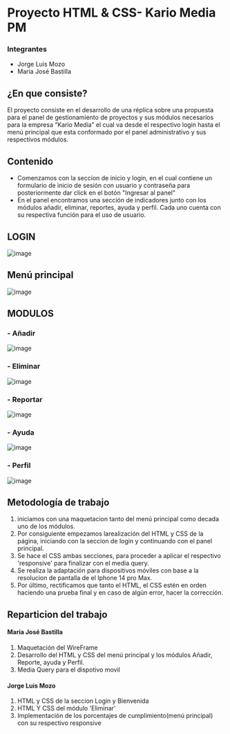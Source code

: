 # Proyecto HTML & CSS- Kario Media PM
### Integrantes 
- Jorge Luis Mozo 
- Maria José Bastilla
## ¿En que consiste?
El proyecto consiste en el desarrollo de una réplica sobre una propuesta para el panel de gestionamiento de proyectos y sus módulos necesarios para la empresa “Kario Media” el cual va desde el respectivo login hasta el menú principal que esta conformado por el panel administrativo y sus respectivos módulos.

## Contenido 
- Comenzamos con la seccion de inicio y login, en el cual contiene un formulario de inicio de sesión con usuario y contraseña para posteriormente dar click en el botón "Ingresar al panel"
- En el panel encontramos una sección de indicadores junto con los módulos añadir, eliminar, reportes, ayuda y perfil. Cada uno cuenta con su respectiva función para el uso de usuario.
## LOGIN 
![image](https://github.com/Majob2027/PROYECTO-FILTRO_MOZOJORGE_BASTILLAMARIA/assets/156432629/4b0268e6-7d68-4cab-ab8f-73689d3edd55)
## Menú principal 
![image](https://github.com/Majob2027/PROYECTO-FILTRO_MOZOJORGE_BASTILLAMARIA/assets/156432629/e9b35f45-7c8f-4723-b0f9-c34eb79b98e5)
## MODULOS 
### - Añadir 
![image](https://github.com/Majob2027/PROYECTO-FILTRO_MOZOJORGE_BASTILLAMARIA/assets/156432629/ff00cc59-7f81-4d5b-a86f-e088d30f7aea)
### - Eliminar 
![image](https://github.com/Majob2027/PROYECTO-FILTRO_MOZOJORGE_BASTILLAMARIA/assets/156432629/d6e2a401-63cb-4af1-8d56-b4136af2f3e0)
### - Reportar 
![image](https://github.com/Majob2027/PROYECTO-FILTRO_MOZOJORGE_BASTILLAMARIA/assets/156432629/b4a09c2d-6be4-476b-a07f-27a036e13560)
### - Ayuda 
![image](https://github.com/Majob2027/PROYECTO-FILTRO_MOZOJORGE_BASTILLAMARIA/assets/156432629/b2d2a2d8-8359-4dc7-93db-09157faf4e70)
### - Perfil 
![image](https://github.com/Majob2027/PROYECTO-FILTRO_MOZOJORGE_BASTILLAMARIA/assets/156432629/e887b0d0-96ca-4524-bd3a-e62e6a8217e2)
## Metodología de trabajo
1. iniciamos con una maquetacion tanto del menú principal como decada uno de los módulos.
2. Por consiguiente empezamos larealización del HTML y CSS de la página, iniciando con la seccion de login y continuando con el panel principal.
3. Se hace el CSS ambas secciones, para proceder a aplicar el respectivo 'responsive' para finalizar con el media query.
4. Se realiza la adaptación para dispositivos móviles con base a la resolucion de pantalla de el Iphone 14 pro Max.
5. Por último, rectificamos que tanto el HTML, el CSS estén en orden haciendo una prueba final y en caso de algún error, hacer la corrección.

## Reparticion del trabajo 
#### Maria José Bastilla
1. Maquetación del WireFrame
2. Desarrollo del HTML y CSS del menú principal y los módulos Añadir, Reporte, ayuda y Perfil.
3. Media Query para el dispotivo movil

#### Jorge Luis Mozo 
1. HTML y CSS de la seccion Login y Bienvenida
2. HTML Y CSS del módulo 'Eliminar'
3. Implementación de los porcentajes de cumplimiento(menú principal) con su respectivo responsive


